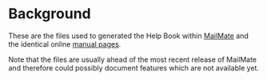 # Background

These are the files used to generated the Help Book within [MailMate](https://freron.com) and the identical online [manual pages](https://manual.mailmate-app.com).

Note that the files are usually ahead of the most recent release of MailMate and therefore could possibly document features which are not available yet.
